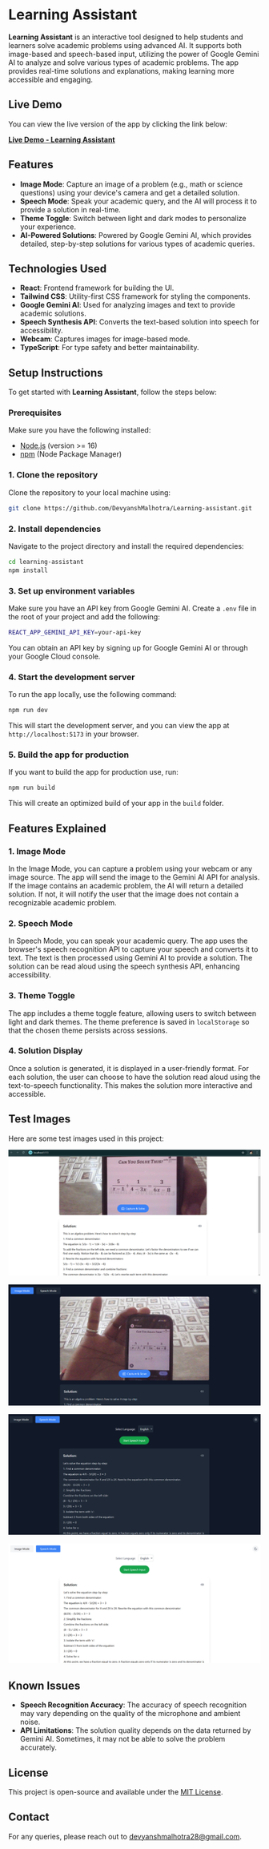 # Learning Assistant

**Learning Assistant** is an interactive tool designed to help students and learners solve academic problems using advanced AI. It supports both image-based and speech-based input, utilizing the power of Google Gemini AI to analyze and solve various types of academic problems. The app provides real-time solutions and explanations, making learning more accessible and engaging.

## Live Demo
You can view the live version of the app by clicking the link below:

[**Live Demo - Learning Assistant**](https://learning-assistant-m3txki1t6-devyansh-malhotras-projects.vercel.app/)

## Features
- **Image Mode**: Capture an image of a problem (e.g., math or science questions) using your device's camera and get a detailed solution.
- **Speech Mode**: Speak your academic query, and the AI will process it to provide a solution in real-time.
- **Theme Toggle**: Switch between light and dark modes to personalize your experience.
- **AI-Powered Solutions**: Powered by Google Gemini AI, which provides detailed, step-by-step solutions for various types of academic queries.

## Technologies Used
- **React**: Frontend framework for building the UI.
- **Tailwind CSS**: Utility-first CSS framework for styling the components.
- **Google Gemini AI**: Used for analyzing images and text to provide academic solutions.
- **Speech Synthesis API**: Converts the text-based solution into speech for accessibility.
- **Webcam**: Captures images for image-based mode.
- **TypeScript**: For type safety and better maintainability.

## Setup Instructions

To get started with **Learning Assistant**, follow the steps below:

### Prerequisites
Make sure you have the following installed:
- [Node.js](https://nodejs.org/) (version >= 16)
- [npm](https://www.npmjs.com/) (Node Package Manager)

### 1. Clone the repository
Clone the repository to your local machine using:

```bash
git clone https://github.com/DevyanshMalhotra/Learning-assistant.git
```

### 2. Install dependencies
Navigate to the project directory and install the required dependencies:

```bash
cd learning-assistant
npm install
```

### 3. Set up environment variables
Make sure you have an API key from Google Gemini AI. Create a `.env` file in the root of your project and add the following:

```bash
REACT_APP_GEMINI_API_KEY=your-api-key
```

You can obtain an API key by signing up for Google Gemini AI or through your Google Cloud console.

### 4. Start the development server
To run the app locally, use the following command:

```bash
npm run dev
```

This will start the development server, and you can view the app at `http://localhost:5173` in your browser.

### 5. Build the app for production
If you want to build the app for production use, run:

```bash
npm run build
```

This will create an optimized build of your app in the `build` folder.

## Features Explained

### 1. **Image Mode**
In the Image Mode, you can capture a problem using your webcam or any image source. The app will send the image to the Gemini AI API for analysis. If the image contains an academic problem, the AI will return a detailed solution. If not, it will notify the user that the image does not contain a recognizable academic problem.

### 2. **Speech Mode**
In Speech Mode, you can speak your academic query. The app uses the browser's speech recognition API to capture your speech and converts it to text. The text is then processed using Gemini AI to provide a solution. The solution can be read aloud using the speech synthesis API, enhancing accessibility.

### 3. **Theme Toggle**
The app includes a theme toggle feature, allowing users to switch between light and dark themes. The theme preference is saved in `localStorage` so that the chosen theme persists across sessions.

### 4. **Solution Display**
Once a solution is generated, it is displayed in a user-friendly format. For each solution, the user can choose to have the solution read aloud using the text-to-speech functionality. This makes the solution more interactive and accessible.

## Test Images

Here are some test images used in this project:

![Test Image 1](testImg/img1.png)

![Test Image 2](testImg/img2.png)

![Test Image 2](testImg/img3.png)

![Test Image 2](testImg/img4.png)

## Known Issues
- **Speech Recognition Accuracy**: The accuracy of speech recognition may vary depending on the quality of the microphone and ambient noise.
- **API Limitations**: The solution quality depends on the data returned by Gemini AI. Sometimes, it may not be able to solve the problem accurately.

## License
This project is open-source and available under the [MIT License](LICENSE).

## Contact
For any queries, please reach out to [devyanshmalhotra28@gmail.com](mailto:devyanshmalhotra28@gmail.com).

